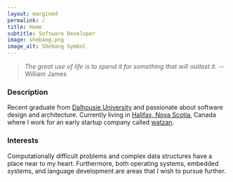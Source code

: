```yaml
---
layout: margined
permalink: /
title: Home
subtitle: Software Developer
image: shebang.png
image_alt: Shebang Symbol
---
```


> *The great use of life is to spend it for something that will outlast it.* -- William James

### Description

Recent graduate from [Dalhousie University](http://dal.ca) and passionate about software design and architecture. Currently living in [Halifax, Nova Scotia](https://www.google.ca/maps/place/Halifax,+NS/), Canada where I work for an early startup company called [watzan](http://watzan.com/).

### Interests

Computationally difficult problems and complex data structures have a place near to my heart. Furthermore, both operating systems, embedded systems, and language development are areas that I wish to pursue further.
